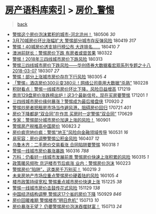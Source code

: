 [房产语料库索引](../../README.md)  > [房价_警惕](房价_警惕.md)
====
> [back](../README.md)

- [警惕这个房价泡沫累积的城市-河北沧州！](http://jkwz.applinzi.com/ittc/7099981193913304071.html#%E8%AD%A6%E6%83%95%E8%BF%99%E4%B8%AA%E6%88%BF%E4%BB%B7%E6%B3%A1%E6%B2%AB%E7%B4%AF%E7%A7%AF%E7%9A%84%E5%9F%8E%E5%B8%82-%E6%B2%B3%E5%8C%97%E6%B2%A7%E5%B7%9E%EF%BC%81) 180506 *30* 
- [3月70城房价环比涨幅扩大 警惕部分城市存反弹风险](http://jkwz.applinzi.com/ittc/7093575405950993414.html#3%E6%9C%8870%E5%9F%8E%E6%88%BF%E4%BB%B7%E7%8E%AF%E6%AF%94%E6%B6%A8%E5%B9%85%E6%89%A9%E5%A4%A7+%E8%AD%A6%E6%83%95%E9%83%A8%E5%88%86%E5%9F%8E%E5%B8%82%E5%AD%98%E5%8F%8D%E5%BC%B9%E9%A3%8E%E9%99%A9) 180419 *317* 
- [警惕！40城房价透支排行榜公布 大连排名……](http://jkwz.applinzi.com/ittc/7090261984719406096.html#%E8%AD%A6%E6%83%95%EF%BC%8140%E5%9F%8E%E6%88%BF%E4%BB%B7%E9%80%8F%E6%94%AF%E6%8E%92%E8%A1%8C%E6%A6%9C%E5%85%AC%E5%B8%83+%E5%A4%A7%E8%BF%9E%E6%8E%92%E5%90%8D%E2%80%A6%E2%80%A6) 180410 *7* 
- [澳洲前财长：警惕房价下跌 有房者或尝苦果](http://jkwz.applinzi.com/ittc/7083281496947557392.html#%E6%BE%B3%E6%B4%B2%E5%89%8D%E8%B4%A2%E9%95%BF%EF%BC%9A%E8%AD%A6%E6%83%95%E6%88%BF%E4%BB%B7%E4%B8%8B%E8%B7%8C+%E6%9C%89%E6%88%BF%E8%80%85%E6%88%96%E5%B0%9D%E8%8B%A6%E6%9E%9C) 180322  
- [警惕！2018年三四线城市房价下跌风险](http://jkwz.applinzi.com/ittc/7080006422278702086.html#%E8%AD%A6%E6%83%95%EF%BC%812018%E5%B9%B4%E4%B8%89%E5%9B%9B%E7%BA%BF%E5%9F%8E%E5%B8%82%E6%88%BF%E4%BB%B7%E4%B8%8B%E8%B7%8C%E9%A3%8E%E9%99%A9) 180313  
- [警惕三四线城市房价下跌风险——华创债券大数据看宏观系列专题之十八2018-03-07](http://jkwz.applinzi.com/ittc/7077861377614283782.html#%E8%AD%A6%E6%83%95%E4%B8%89%E5%9B%9B%E7%BA%BF%E5%9F%8E%E5%B8%82%E6%88%BF%E4%BB%B7%E4%B8%8B%E8%B7%8C%E9%A3%8E%E9%99%A9%E2%80%94%E2%80%94%E5%8D%8E%E5%88%9B%E5%80%BA%E5%88%B8%E5%A4%A7%E6%95%B0%E6%8D%AE%E7%9C%8B%E5%AE%8F%E8%A7%82%E7%B3%BB%E5%88%97%E4%B8%93%E9%A2%98%E4%B9%8B%E5%8D%81%E5%85%AB2018-03-07) 180307 *27* 
- [警惕！部分上涨城市房价存在下行风险](http://jkwz.applinzi.com/ittc/7076991133052044299.html#%E8%AD%A6%E6%83%95%EF%BC%81%E9%83%A8%E5%88%86%E4%B8%8A%E6%B6%A8%E5%9F%8E%E5%B8%82%E6%88%BF%E4%BB%B7%E5%AD%98%E5%9C%A8%E4%B8%8B%E8%A1%8C%E9%A3%8E%E9%99%A9) 180305 *4* 
- [「警惕」酒店房价300元变380元！网络公司竟用大数据“杀熟”](http://jkwz.applinzi.com/ittc/7075121885606315018.html#%E3%80%8C%E8%AD%A6%E6%83%95%E3%80%8D%E9%85%92%E5%BA%97%E6%88%BF%E4%BB%B7300%E5%85%83%E5%8F%98380%E5%85%83%EF%BC%81%E7%BD%91%E7%BB%9C%E5%85%AC%E5%8F%B8%E7%AB%9F%E7%94%A8%E5%A4%A7%E6%95%B0%E6%8D%AE%E2%80%9C%E6%9D%80%E7%86%9F%E2%80%9D) 180228  
- [积财看点｜警惕一线城市房价环比下降，风险日益增高](http://jkwz.applinzi.com/ittc/7048438137993298961.html#%E7%A7%AF%E8%B4%A2%E7%9C%8B%E7%82%B9%EF%BD%9C%E8%AD%A6%E6%83%95%E4%B8%80%E7%BA%BF%E5%9F%8E%E5%B8%82%E6%88%BF%E4%BB%B7%E7%8E%AF%E6%AF%94%E4%B8%8B%E9%99%8D%EF%BC%8C%E9%A3%8E%E9%99%A9%E6%97%A5%E7%9B%8A%E5%A2%9E%E9%AB%98) 171219  
- [南京129盘房价涨跌榜出炉！这3个最新信号，现在买房要警惕](http://jkwz.applinzi.com/ittc/7042259359185241104.html#%E5%8D%97%E4%BA%AC129%E7%9B%98%E6%88%BF%E4%BB%B7%E6%B6%A8%E8%B7%8C%E6%A6%9C%E5%87%BA%E7%82%89%EF%BC%81%E8%BF%993%E4%B8%AA%E6%9C%80%E6%96%B0%E4%BF%A1%E5%8F%B7%EF%BC%8C%E7%8E%B0%E5%9C%A8%E4%B9%B0%E6%88%BF%E8%A6%81%E8%AD%A6%E6%83%95) 171201 *1* 
- [三四线城市房价缘何暴涨？警惕成为最后接盘侠](http://jkwz.applinzi.com/ittc/7015445841148658705.html#%E4%B8%89%E5%9B%9B%E7%BA%BF%E5%9F%8E%E5%B8%82%E6%88%BF%E4%BB%B7%E7%BC%98%E4%BD%95%E6%9A%B4%E6%B6%A8%EF%BC%9F%E8%AD%A6%E6%83%95%E6%88%90%E4%B8%BA%E6%9C%80%E5%90%8E%E6%8E%A5%E7%9B%98%E4%BE%A0) 170920 *2* 
- [警惕炒房者把租房市场当作避风港，阻碍房价回归](http://jkwz.applinzi.com/ittc/6992715525527176209.html#%E8%AD%A6%E6%83%95%E7%82%92%E6%88%BF%E8%80%85%E6%8A%8A%E7%A7%9F%E6%88%BF%E5%B8%82%E5%9C%BA%E5%BD%93%E4%BD%9C%E9%81%BF%E9%A3%8E%E6%B8%AF%EF%BC%8C%E9%98%BB%E7%A2%8D%E6%88%BF%E4%BB%B7%E5%9B%9E%E5%BD%92) 170721 *401* 
- [房价下降都是“双合同”在作祟 买房时一定警惕“双合同”](http://jkwz.applinzi.com/ittc/6984529095248315397.html#%E6%88%BF%E4%BB%B7%E4%B8%8B%E9%99%8D%E9%83%BD%E6%98%AF%E2%80%9C%E5%8F%8C%E5%90%88%E5%90%8C%E2%80%9D%E5%9C%A8%E4%BD%9C%E7%A5%9F+%E4%B9%B0%E6%88%BF%E6%97%B6%E4%B8%80%E5%AE%9A%E8%AD%A6%E6%83%95%E2%80%9C%E5%8F%8C%E5%90%88%E5%90%8C%E2%80%9D) 170629  
- [专家：警惕部分城市房价加速上涨的风险！](http://jkwz.applinzi.com/ittc/6872956844024267780.html#%E4%B8%93%E5%AE%B6%EF%BC%9A%E8%AD%A6%E6%83%95%E9%83%A8%E5%88%86%E5%9F%8E%E5%B8%82%E6%88%BF%E4%BB%B7%E5%8A%A0%E9%80%9F%E4%B8%8A%E6%B6%A8%E7%9A%84%E9%A3%8E%E9%99%A9%EF%BC%81) 160901  
- [警惕房产税推高中国房价](http://jkwz.applinzi.com/ittc/6869477439029380101.html#%E8%AD%A6%E6%83%95%E6%88%BF%E4%BA%A7%E7%A8%8E%E6%8E%A8%E9%AB%98%E4%B8%AD%E5%9B%BD%E6%88%BF%E4%BB%B7) 160823 *2* 
- [房价疯完地价疯：警惕“地王”风险向金融领域传导](http://jkwz.applinzi.com/ittc/6838436540161983492.html#%E6%88%BF%E4%BB%B7%E7%96%AF%E5%AE%8C%E5%9C%B0%E4%BB%B7%E7%96%AF%EF%BC%9A%E8%AD%A6%E6%83%95%E2%80%9C%E5%9C%B0%E7%8E%8B%E2%80%9D%E9%A3%8E%E9%99%A9%E5%90%91%E9%87%91%E8%9E%8D%E9%A2%86%E5%9F%9F%E4%BC%A0%E5%AF%BC) 160531 *16* 
- [易宪容：房价调整警惕公积金风险](http://jkwz.applinzi.com/ittc/6818273726168564740.html#%E6%98%93%E5%AE%AA%E5%AE%B9%EF%BC%9A%E6%88%BF%E4%BB%B7%E8%B0%83%E6%95%B4%E8%AD%A6%E6%83%95%E5%85%AC%E7%A7%AF%E9%87%91%E9%A3%8E%E9%99%A9) 160407 *12* 
- [乌鲁木齐：二手房价交易看涨 合同陷阱要警惕](http://jkwz.applinzi.com/ittc/6810863765109081092.html#%E4%B9%8C%E9%B2%81%E6%9C%A8%E9%BD%90%EF%BC%9A%E4%BA%8C%E6%89%8B%E6%88%BF%E4%BB%B7%E4%BA%A4%E6%98%93%E7%9C%8B%E6%B6%A8+%E5%90%88%E5%90%8C%E9%99%B7%E9%98%B1%E8%A6%81%E8%AD%A6%E6%83%95) 160318 *1* 
- [警惕一线城市房价暴涨暴跌](http://jkwz.applinzi.com/ittc/6809983314379146245.html#%E8%AD%A6%E6%83%95%E4%B8%80%E7%BA%BF%E5%9F%8E%E5%B8%82%E6%88%BF%E4%BB%B7%E6%9A%B4%E6%B6%A8%E6%9A%B4%E8%B7%8C) 160316 *788* 
- [万科：仍看好一线城市发展前景 警惕房价快速上涨积累的风险](http://jkwz.applinzi.com/ittc/6809835544469046276.html#%E4%B8%87%E7%A7%91%EF%BC%9A%E4%BB%8D%E7%9C%8B%E5%A5%BD%E4%B8%80%E7%BA%BF%E5%9F%8E%E5%B8%82%E5%8F%91%E5%B1%95%E5%89%8D%E6%99%AF+%E8%AD%A6%E6%83%95%E6%88%BF%E4%BB%B7%E5%BF%AB%E9%80%9F%E4%B8%8A%E6%B6%A8%E7%A7%AF%E7%B4%AF%E7%9A%84%E9%A3%8E%E9%99%A9) 160315 *1* 
- [政策暖风频吹 京沪楼市节后疯涨 业内：警惕房价泡沫](http://jkwz.applinzi.com/ittc/6802056760294638597.html#%E6%94%BF%E7%AD%96%E6%9A%96%E9%A3%8E%E9%A2%91%E5%90%B9+%E4%BA%AC%E6%B2%AA%E6%A5%BC%E5%B8%82%E8%8A%82%E5%90%8E%E7%96%AF%E6%B6%A8+%E4%B8%9A%E5%86%85%EF%BC%9A%E8%AD%A6%E6%83%95%E6%88%BF%E4%BB%B7%E6%B3%A1%E6%B2%AB) 160223  
- [警惕房价“陷阱”，这类房千万别买！](http://jkwz.applinzi.com/ittc/6800561695466456068.html#%E8%AD%A6%E6%83%95%E6%88%BF%E4%BB%B7%E2%80%9C%E9%99%B7%E9%98%B1%E2%80%9D%EF%BC%8C%E8%BF%99%E7%B1%BB%E6%88%BF%E5%8D%83%E4%B8%87%E5%88%AB%E4%B9%B0%EF%BC%81) 160219 *3* 
- [未来房地产市场应重点警惕房价硬着陆的风险](http://jkwz.applinzi.com/ittc/6783940605810050052.html#%E6%9C%AA%E6%9D%A5%E6%88%BF%E5%9C%B0%E4%BA%A7%E5%B8%82%E5%9C%BA%E5%BA%94%E9%87%8D%E7%82%B9%E8%AD%A6%E6%83%95%E6%88%BF%E4%BB%B7%E7%A1%AC%E7%9D%80%E9%99%86%E7%9A%84%E9%A3%8E%E9%99%A9) 160105 *4* 
- [楼市政策持续宽松 警惕重点城市房价快速上涨](http://jkwz.applinzi.com/ittc/6779666486184641540.html#%E6%A5%BC%E5%B8%82%E6%94%BF%E7%AD%96%E6%8C%81%E7%BB%AD%E5%AE%BD%E6%9D%BE+%E8%AD%A6%E6%83%95%E9%87%8D%E7%82%B9%E5%9F%8E%E5%B8%82%E6%88%BF%E4%BB%B7%E5%BF%AB%E9%80%9F%E4%B8%8A%E6%B6%A8) 151225 *38* 
- [警惕一线城市房价击鼓传花式风险](http://jkwz.applinzi.com/ittc/6770016024367989765.html#%E8%AD%A6%E6%83%95%E4%B8%80%E7%BA%BF%E5%9F%8E%E5%B8%82%E6%88%BF%E4%BB%B7%E5%87%BB%E9%BC%93%E4%BC%A0%E8%8A%B1%E5%BC%8F%E9%A3%8E%E9%99%A9) 151129 *138* 
- [中国经济结构调整 警惕这17个省的房价下降](http://jkwz.applinzi.com/ittc/6747161900393825285.html#%E4%B8%AD%E5%9B%BD%E7%BB%8F%E6%B5%8E%E7%BB%93%E6%9E%84%E8%B0%83%E6%95%B4+%E8%AD%A6%E6%83%95%E8%BF%9917%E4%B8%AA%E7%9C%81%E7%9A%84%E6%88%BF%E4%BB%B7%E4%B8%8B%E9%99%8D) 150929 *846* 
- [房价回暖难期 警惕楼市“明日危机”](http://jkwz.applinzi.com/ittc/547650614945121676.html#%E6%88%BF%E4%BB%B7%E5%9B%9E%E6%9A%96%E9%9A%BE%E6%9C%9F+%E8%AD%A6%E6%83%95%E6%A5%BC%E5%B8%82%E2%80%9C%E6%98%8E%E6%97%A5%E5%8D%B1%E6%9C%BA%E2%80%9D) 150713 *10* 
- [房价暴涨无望？ 仍要警惕房价泡沫吞噬财富！](http://jkwz.applinzi.com/ittc/547650614900384597.html#%E6%88%BF%E4%BB%B7%E6%9A%B4%E6%B6%A8%E6%97%A0%E6%9C%9B%EF%BC%9F+%E4%BB%8D%E8%A6%81%E8%AD%A6%E6%83%95%E6%88%BF%E4%BB%B7%E6%B3%A1%E6%B2%AB%E5%90%9E%E5%99%AC%E8%B4%A2%E5%AF%8C%EF%BC%81) 150713 *24* 
